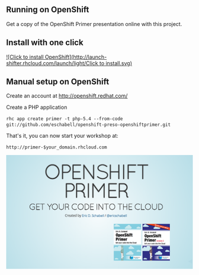 Running on OpenShift
--------------------
Get a copy of the OpenShift Primer presentation online with this project.

Install with one click
----------------------
[![Click to  install OpenShift](http://launch-shifter.rhcloud.com/launch/light/Click to  install.svg)](https://openshift.redhat.com/app/console/application_type/custom?&cartridges[]=php-5.4&initial_git_url=https://github.com/eschabell/openshift-preso-openshiftprimer.git&name=primer)


Manual setup on OpenShift
-------------------------
Create an account at http://openshift.redhat.com/

Create a PHP application

    rhc app create primer -t php-5.4 --from-code git://github.com/eschabell/openshift-preso-openshiftprimer.git

That's it, you can now start your workshop at:

    http://primer-$your_domain.rhcloud.com

![Cover Slide](https://raw.githubusercontent.com/eschabell/openshift-preso-openshiftprimer/master/php/cover.png)
